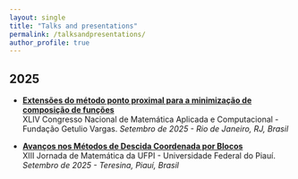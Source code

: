 ```yaml
---
layout: single
title: "Talks and presentations"
permalink: /talksandpresentations/
author_profile: true
---
```

## 2025

- **[Extensões do método ponto proximal para a minimização de composição de funções](/files/cnmac2025.pdf)**  
  XLIV Congresso Nacional de Matemática Aplicada e Computacional - Fundação Getulio Vargas. *Setembro de 2025 - Rio de Janeiro, RJ, Brasil*

- **[Avanços nos Métodos de Descida Coordenada por Blocos](/files/jornada2025.pdf)**  
  XIII Jornada de Matemática da UFPI - Universidade Federal do Piauí. *Setembro de 2025 - Teresina, Piauí, Brasil*
